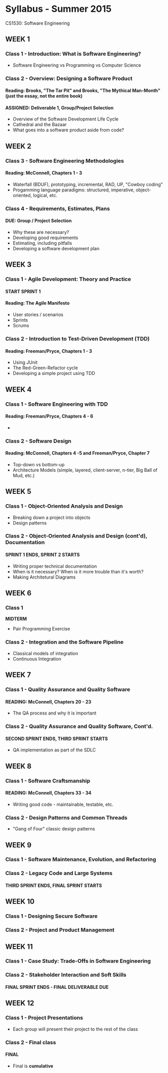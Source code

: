 # Syllabus - Summer 2015
CS1530: Software Engineering

## WEEK 1

### Class 1 - Introduction: What is Software Engineering?
* Software Engineering vs Programming vs Computer Science

### Class 2 - Overview: Designing a Software Product
#### __Reading: Brooks, "The Tar Pit" and Brooks, "The Mythical Man-Month" (just the essay, not the entire book)__
#### __ASSIGNED: Deliverable 1, Group/Project Selection__
* Overview of the Software Development Life Cycle
* Cathedral and the Bazaar
* What goes into a software product aside from code?

## WEEK 2

### Class 3 - Software Engineering Methodologies
#### __Reading: McConnell, Chapters 1 - 3__
* Waterfall (BDUF), prototyping, incremental, RAD, UP, "Cowboy coding"
* Progamming language paradigms: structured, imperative, object-oriented, logical, etc.

### Class 4 - Requirements, Estimates, Plans
#### __DUE: Group / Project Selection__
* Why these are necessary?
* Developing good requirements
* Estimating, including pitfalls
* Developing a software development plan

## WEEK 3

### Class 1 - Agile Development: Theory and Practice
#### __START SPRINT 1__
#### __Reading: The Agile Manifesto__
* User stories / scenarios
* Sprints
* Scrums

### Class 2 - Introduction to Test-Driven Development (TDD)
#### __Reading: Freeman/Pryce, Chapters 1 - 3__
* Using JUnit
* The Red-Green-Refactor cycle
* Developing a simple project using TDD

## WEEK 4

### Class 1 - Software Engineering with TDD
#### __Reading: Freeman/Pryce, Chapters 4 - 6__
* 

### Class 2 - Software Design
#### __Reading: McConnell, Chapters 4 -5 and Freeman/Pryce, Chapter 7__
* Top-down vs bottom-up
* Architecture Models (simple, layered, client-server, n-tier, Big Ball of Mud, etc.)

## WEEK 5

### Class 1 - Object-Oriented Analysis and Design
* Breaking down a project into objects
* Design patterns

### Class 2 - Object-Oriented Analysis and Design (cont'd), Documentation
#### __SPRINT 1 ENDS, SPRINT 2 STARTS__
* Writing proper technical documentation
* When is it necessary?  When is it more trouble than it's worth?
* Making Architetural Diagrams

## WEEK 6

### Class 1
__MIDTERM__
* Pair Programming Exercise

### Class 2 - Integration and the Software Pipeline
* Classical models of integration
* Continuous Integration

## WEEK 7

### Class 1 - Quality Assurance and Quality Software
#### __READING: McConnell, Chapters 20 - 23__
* The QA process and why it is important

### Class 2 - Quality Assurance and Quality Software, Cont'd.
#### __SECOND SPRINT ENDS, THIRD SPRINT STARTS__
* QA implementation as part of the SDLC

## WEEK 8

### Class 1 - Software Craftsmanship
#### __READING: McConnell, Chapters 33 - 34__
* Writing good code - maintainable, testable, etc.

### Class 2 - Design Patterns and Common Threads
* "Gang of Four" classic design patterns

## WEEK 9

### Class 1 - Software Maintenance, Evolution, and Refactoring

### Class 2 - Legacy Code and Large Systems
#### THIRD SPRINT ENDS, FINAL SPRINT STARTS

## WEEK 10

### Class 1 - Designing Secure Software

### Class 2 - Project and Product Management

## WEEK 11

### Class 1 - Case Study: Trade-Offs in Software Engineering

### Class 2 - Stakeholder Interaction and Soft Skills
#### __FINAL SPRINT ENDS - FINAL DELIVERABLE DUE__

## WEEK 12

### Class 1 - Project Presentations
* Each group will present their project to the rest of the class

### Class 2 - Final class
#### __FINAL__
* Final is __cumulative__
